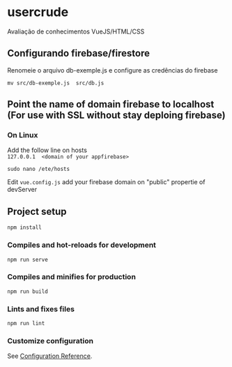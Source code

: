 # usercrude

Avaliação de conhecimentos VueJS/HTML/CSS

## Configurando firebase/firestore
Renomeie o arquivo db-exemple.js e configure as credências do firebase

```
mv src/db-exemple.js  src/db.js
```

## Point the name of domain firebase to localhost (For use with SSL without stay deploing firebase) 
### On Linux
Add the follow line on hosts   
`127.0.0.1  <domain of your appfirebase>`   
```
sudo nano /ete/hosts
```
Edit `vue.config.js` add your firebase domain on "public" propertie of devServer

## Project setup
```
npm install
```

### Compiles and hot-reloads for development
```
npm run serve
```

### Compiles and minifies for production
```
npm run build
```

### Lints and fixes files
```
npm run lint
```

### Customize configuration
See [Configuration Reference](https://cli.vuejs.org/config/).
